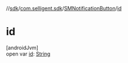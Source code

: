 //[sdk](../../../index.md)/[com.selligent.sdk](../index.md)/[SMNotificationButton](index.md)/[id](id.md)

# id

[androidJvm]\
open var [id](id.md): [String](https://developer.android.com/reference/kotlin/java/lang/String.html)
